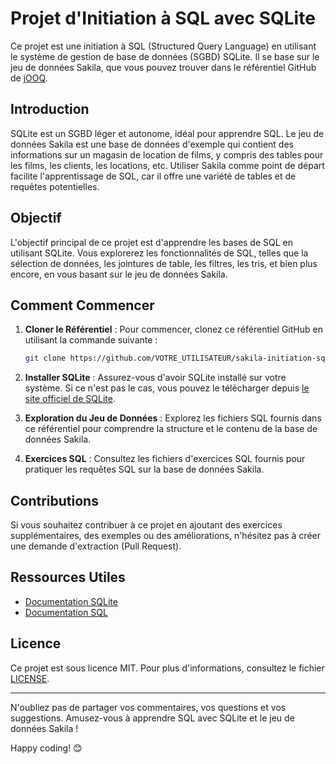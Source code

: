# Projet d'Initiation à SQL avec SQLite

Ce projet est une initiation à SQL (Structured Query Language) en utilisant le système de gestion de base de données (SGBD) SQLite. Il se base sur le jeu de données Sakila, que vous pouvez trouver dans le référentiel GitHub de [jOOQ](https://github.com/jOOQ/sakila).

## Introduction

SQLite est un SGBD léger et autonome, idéal pour apprendre SQL. Le jeu de données Sakila est une base de données d'exemple qui contient des informations sur un magasin de location de films, y compris des tables pour les films, les clients, les locations, etc. Utiliser Sakila comme point de départ facilite l'apprentissage de SQL, car il offre une variété de tables et de requêtes potentielles.

## Objectif

L'objectif principal de ce projet est d'apprendre les bases de SQL en utilisant SQLite. Vous explorerez les fonctionnalités de SQL, telles que la sélection de données, les jointures de table, les filtres, les tris, et bien plus encore, en vous basant sur le jeu de données Sakila.

## Comment Commencer

1. **Cloner le Référentiel** : Pour commencer, clonez ce référentiel GitHub en utilisant la commande suivante :

    ```bash
    git clone https://github.com/VOTRE_UTILISATEUR/sakila-initiation-sql.git
    ```

2. **Installer SQLite** : Assurez-vous d'avoir SQLite installé sur votre système. Si ce n'est pas le cas, vous pouvez le télécharger depuis [le site officiel de SQLite](https://www.sqlite.org/download.html).

3. **Exploration du Jeu de Données** : Explorez les fichiers SQL fournis dans ce référentiel pour comprendre la structure et le contenu de la base de données Sakila.

4. **Exercices SQL** : Consultez les fichiers d'exercices SQL fournis pour pratiquer les requêtes SQL sur la base de données Sakila.

## Contributions

Si vous souhaitez contribuer à ce projet en ajoutant des exercices supplémentaires, des exemples ou des améliorations, n'hésitez pas à créer une demande d'extraction (Pull Request).

## Ressources Utiles

- [Documentation SQLite](https://www.sqlite.org/docs.html)
- [Documentation SQL](https://www.w3schools.com/sql/)

## Licence

Ce projet est sous licence MIT. Pour plus d'informations, consultez le fichier [LICENSE](LICENSE).

---

N'oubliez pas de partager vos commentaires, vos questions et vos suggestions. Amusez-vous à apprendre SQL avec SQLite et le jeu de données Sakila !

Happy coding! 😊
